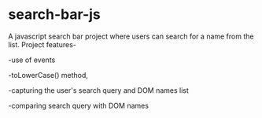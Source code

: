 # search-bar-js
A javascript search bar project where users can search for a name from the list. 
Project features- 

-use of events

-toLowerCase() method,

-capturing the user's search query and DOM names list

-comparing search query with DOM names
